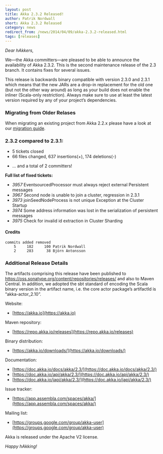 ```yaml
---
layout: post
title: Akka 2.3.2 Released!
author: Patrik Nordwall
short: Akka 2.3.2 Released
category: news
redirect_from: /news/2014/04/09/akka-2.3.2-released.html
tags: [releases]
---
```


*Dear hAkkers,*

We—the Akka committers—are pleased to be able to announce the availability of Akka 2.3.2. This is the second maintenance release of the 2.3 branch. It contains fixes for several issues.

This release is backwards binary compatible with version 2.3.0 and 2.3.1 which means that the new JARs are a drop-in replacement for the old one (but not the other way around) as long as your build does not enable the inliner (Scala-only restriction). Always make sure to use at least the latest version required by any of your project’s dependencies.

### Migrating from Older Relases ###

When migrating an existing project from Akka 2.2.x please have a look at our [migration guide](https://doc.akka.io/docs/akka/2.3/project/migration-guide-2.2.x-2.3.x.html).

### 2.3.2 compared to 2.3.1: ###

* 5 tickets closed
* 66 files changed, 637 insertions(+), 174 deletions(-)
 - ... and a total of 2 committers!

**Full list of fixed tickets:**

 - *3957* EventsourcedProcessor must always reject external Persistent messages
 - *3967* Second node is unable to join a cluster, regression in 2.3.1
 - *3973* joinSeedNodeProcess is not unique Exception at the Cluster Startup
 - *3974* Some address information was lost in the serialization of persistent messages
 - *3975* Check for invalid id extraction in Cluster Sharding

#### Credits ####

    commits added removed
        5     182     100 Patrik Nordwall
        2     283      38 Björn Antonsson



### Additional Release Details ###

The artifacts comprising this release have been published to https://oss.sonatype.org/content/repositories/releases/ and also to Maven Central. In addition, we adopted the sbt standard of encoding the Scala binary version in the artifact name, i.e. the core actor package’s artifactId is “akka-actor_2.10”.

Website:

 - [https://akka.io](https://akka.io)

Maven repository:

 - [https://repo.akka.io/releases](https://repo.akka.io/releases)

Binary distribution:

 - [https://akka.io/downloads/](https://akka.io/downloads/)

Documentation:

 - [https://doc.akka.io/docs/akka/2.3/](https://doc.akka.io/docs/akka/2.3/)
 - [https://doc.akka.io/api/akka/2.3/](https://doc.akka.io/api/akka/2.3/)
 - [https://doc.akka.io/japi/akka/2.3/](https://doc.akka.io/japi/akka/2.3/)

Issue tracker:

 - [https://app.assembla.com/spaces/akka/](https://app.assembla.com/spaces/akka/)

Mailing list:

 - [https://groups.google.com/group/akka-user](https://groups.google.com/group/akka-user)

Akka is released under the Apache V2 license.

*Happy hAkking!*
